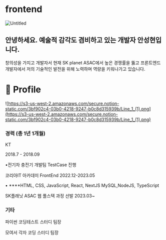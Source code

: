 # frontend
![Untitled](https://s3-us-west-2.amazonaws.com/secure.notion-static.com/e06a7892-e310-4b21-8d63-f47cafcc1e81/Untitled.jpeg)

## 안녕하세요. 예술적 감각도 겸비하고 있는 개발자 안성현입니다.

창의성을 가지고 개발자서 현재 SK planet ASAC에서 높은 경쟁률을 뚫고 프론트엔드개발자에서 저의 기술적인 발전을 위해 노력하며 역량을 키워나가고 있습니다.

# 🔎 Profile

![https://s3-us-west-2.amazonaws.com/secure.notion-static.com/3bf902c4-03b0-4218-9247-b0c8d315939b/Line_1_(1).png](https://s3-us-west-2.amazonaws.com/secure.notion-static.com/3bf902c4-03b0-4218-9247-b0c8d315939b/Line_1_(1).png)



### 경력  (총 1년 1개월)

KT  

 2018.7 - 2018.09

•전기차 충전기 개발팀 TestCase 진행


코리아IT 아카데미 FrontEnd 2022.12-2023.05

• ****HTML, CSS, JavaScript, React, NextJS MySQL,NodeJS, TypeScript

SK플래닛 ASAC 웹 풀스택 과정 선발
2023.03~

### 기타

파이썬 코딩테스트 스터디 팀장

모여서 각자 코딩 스터디 팀장
